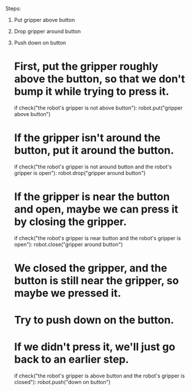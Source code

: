 

Steps:
1. Put gripper above button
2. Drop gripper around button
3. Push down on button

    # First, put the gripper roughly above the button, so that we don't bump it while trying to press it.
    if check("the robot's gripper is not above button"):
        robot.put("gripper above button")
    # If the gripper isn't around the button, put it around the button.
    if check("the robot's gripper is not around button and the robot's gripper is open"):
        robot.drop("gripper around button")
    # If the gripper is near the button and open, maybe we can press it by closing the gripper.
    if check("the robot's gripper is near button and the robot's gripper is open"):
        robot.close("gripper around button")
    # We closed the gripper, and the button is still near the gripper, so maybe we pressed it.
    # Try to push down on the button.
    # If we didn't press it, we'll just go back to an earlier step.
    if check("the robot's gripper is above button and the robot's gripper is closed"):
        robot.push("down on button")
